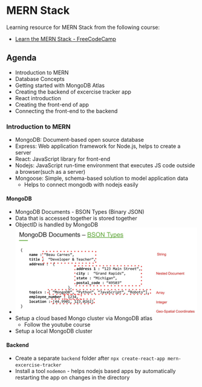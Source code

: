 # MERN Stack

Learning resource for MERN Stack from the following course:
- [Learn the MERN Stack - FreeCodeCamp](https://www.youtube.com/watch?v=7CqJlxBYj-M)

## Agenda
- Introduction to MERN
- Database Concepts
- Getting started with MongoDB Atlas
- Creating the backend of excercise tracker app
- React introduction
- Creating the front-end of app
- Connecting the front-end to the backend

### Introduction to MERN
- MongoDB: Document-based open source database
- Express: Web application framework for Node.js, helps to create a server
- React: JavaScript library for front-end
- Nodejs: JavaScript run-time environment that executes JS code outside a browser(such as a server)
- Mongoose: Simple, schema-based solution to model application data
    - Helps to connect mongodb with nodejs easily

#### MongoDB
- MongoDB Documents - BSON Types (Binary JSON)
- Data that is accessed together is stored together
- ObjectID is handled by MongoDB
- ![MongoDB](mongodb.png)   
- Setup a cloud based Mongo cluster via MongoDB atlas
    - Follow the youtube course
- Setup a local MongoDB cluster


#### Backend
- Create a separate `backend` folder after `npx create-react-app mern-excercise-tracker`
- Install a tool `nodemon` - helps nodejs based apps by automatically restarting the app on changes in the directory
